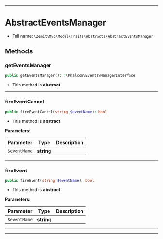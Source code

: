 ***

# AbstractEventsManager





* Full name: `\Zemit\Mvc\Model\Traits\Abstracts\AbstractEventsManager`




## Methods


### getEventsManager



```php
public getEventsManager(): ?\Phalcon\Events\ManagerInterface
```




* This method is **abstract**.







***

### fireEventCancel



```php
public fireEventCancel(string $eventName): bool
```




* This method is **abstract**.



**Parameters:**

| Parameter | Type | Description |
|-----------|------|-------------|
| `$eventName` | **string** |  |





***

### fireEvent



```php
public fireEvent(string $eventName): bool
```




* This method is **abstract**.



**Parameters:**

| Parameter | Type | Description |
|-----------|------|-------------|
| `$eventName` | **string** |  |





***

***


